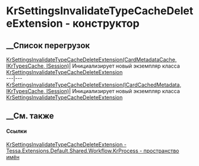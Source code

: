 # KrSettingsInvalidateTypeCacheDeleteExtension - конструктор
##  __Список перегрузок
[KrSettingsInvalidateTypeCacheDeleteExtension(CardMetadataCache,
IKrTypesCache,
ISession)](M_Tessa_Extensions_Default_Shared_Workflow_KrProcess_KrSettingsInvalidateTypeCacheDeleteExtension__ctor_1.htm)|
Инициализирует новый экземпляр класса
[KrSettingsInvalidateTypeCacheDeleteExtension](T_Tessa_Extensions_Default_Shared_Workflow_KrProcess_KrSettingsInvalidateTypeCacheDeleteExtension.htm)  
---|---  
[KrSettingsInvalidateTypeCacheDeleteExtension(ICardCachedMetadata,
IKrTypesCache,
ISession)](M_Tessa_Extensions_Default_Shared_Workflow_KrProcess_KrSettingsInvalidateTypeCacheDeleteExtension__ctor.htm)|
Инициализирует новый экземпляр класса
[KrSettingsInvalidateTypeCacheDeleteExtension](T_Tessa_Extensions_Default_Shared_Workflow_KrProcess_KrSettingsInvalidateTypeCacheDeleteExtension.htm)  
##  __См. также
#### Ссылки
[KrSettingsInvalidateTypeCacheDeleteExtension -
](T_Tessa_Extensions_Default_Shared_Workflow_KrProcess_KrSettingsInvalidateTypeCacheDeleteExtension.htm)
[Tessa.Extensions.Default.Shared.Workflow.KrProcess - пространство
имён](N_Tessa_Extensions_Default_Shared_Workflow_KrProcess.htm)
